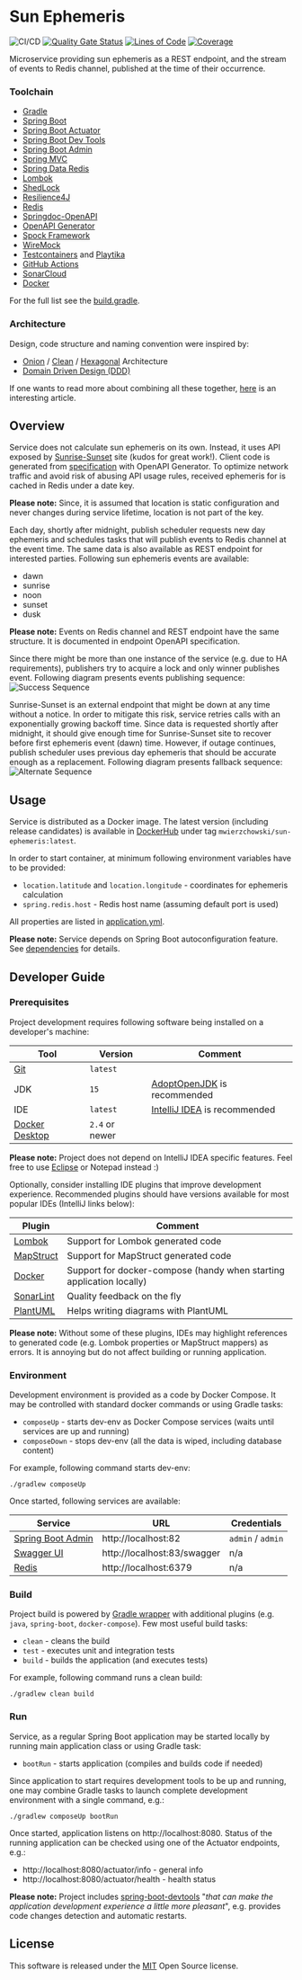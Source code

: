 Sun Ephemeris
=============

![CI/CD](https://github.com/mwierzchowski/sun-ephemeris/workflows/CI/CD/badge.svg)
[![Quality Gate Status](https://sonarcloud.io/api/project_badges/measure?project=mwierzchowski_sun-ephemeris&metric=alert_status)](https://sonarcloud.io/dashboard?id=mwierzchowski_sun-ephemeris)
[![Lines of Code](https://sonarcloud.io/api/project_badges/measure?project=mwierzchowski_sun-ephemeris&metric=ncloc)](https://sonarcloud.io/dashboard?id=mwierzchowski_sun-ephemeris)
[![Coverage](https://sonarcloud.io/api/project_badges/measure?project=mwierzchowski_sun-ephemeris&metric=coverage)](https://sonarcloud.io/dashboard?id=mwierzchowski_sun-ephemeris)

Microservice providing sun ephemeris as a REST endpoint, and the stream of events to Redis channel, published at the
time of their occurrence.

### Toolchain
- [Gradle](https://gradle.org)
- [Spring Boot](https://spring.io/projects/spring-boot)
- [Spring Boot Actuator](https://docs.spring.io/spring-boot/docs/current/reference/html/production-ready-features.html)
- [Spring Boot Dev Tools](https://docs.spring.io/spring-boot/docs/current/reference/html/using-spring-boot.html#using-boot-devtools)
- [Spring Boot Admin](https://github.com/codecentric/spring-boot-admin)
- [Spring MVC](https://docs.spring.io/spring-framework/docs/current/reference/html/web.html)
- [Spring Data Redis](https://spring.io/projects/spring-data-redis)
- [Lombok](https://projectlombok.org)
- [ShedLock](https://github.com/lukas-krecan/ShedLock)
- [Resilience4J](https://github.com/resilience4j/resilience4j)
- [Redis](https://redislabs.com)
- [Springdoc-OpenAPI](https://springdoc.org)
- [OpenAPI Generator](https://github.com/OpenAPITools/openapi-generator)
- [Spock Framework](http://spockframework.org)
- [WireMock](http://wiremock.org)
- [Testcontainers](https://www.testcontainers.org) and [Playtika](https://github.com/Playtika/testcontainers-spring-boot)
- [GitHub Actions](https://github.com/features/actions)
- [SonarCloud](https://sonarcloud.io)
- [Docker](https://www.docker.com)

For the full list see the [build.gradle](build.gradle).

### Architecture
Design, code structure and naming convention were inspired by:
- [Onion](https://www.codeguru.com/csharp/csharp/cs_misc/designtechniques/understanding-onion-architecture.html) /
  [Clean](https://blog.cleancoder.com/uncle-bob/2012/08/13/the-clean-architecture.html) /
  [Hexagonal](https://en.wikipedia.org/wiki/Hexagonal_architecture_(software)) Architecture
- [Domain Driven Design (DDD)](https://en.wikipedia.org/wiki/Domain-driven_design)

If one wants to read more about combining all these together,
[here](https://herbertograca.com/2017/11/16/explicit-architecture-01-ddd-hexagonal-onion-clean-cqrs-how-i-put-it-all-together/)
is an interesting article.

Overview
--------

Service does not calculate sun ephemeris on its own. Instead, it uses API exposed by
[Sunrise-Sunset](https://sunrise-sunset.org) site (kudos for great work!). Client code is generated from
[specification](/etc/sunrise-sunset-spec.yml) with OpenAPI Generator. To optimize network traffic and avoid risk of
abusing API usage rules, received ephemeris for is cached in Redis under a date key.

**Please note:** Since, it is assumed that location is static configuration and never changes during service lifetime,
location is not part of the key.

Each day, shortly after midnight, publish scheduler requests new day ephemeris and schedules tasks that will publish
events to Redis channel at the event time. The same data is also available as REST endpoint for interested parties.
Following sun ephemeris events are available:
- dawn
- sunrise
- noon
- sunset
- dusk 

**Please note:** Events on Redis channel and REST endpoint have the same structure. It is documented in endpoint
OpenAPI specification.
  
Since there might be more than one instance of the service (e.g. due to HA requirements), publishers try to acquire a
lock and only winner publishes event. Following diagram presents events publishing sequence:
![Success Sequence](http://www.plantuml.com/plantuml/proxy?cache=no&src=https://raw.github.com/mwierzchowski/sun-ephemeris/master/etc/seq-success.puml)

Sunrise-Sunset is an external endpoint that might be down at any time without a notice. In order to mitigate this risk,
service retries calls with an exponentially growing backoff time. Since data is requested shortly after midnight, 
it should give enough time for Sunrise-Sunset site to recover before first ephemeris event (dawn) time. However, if
outage continues, publish scheduler uses previous day ephemeris that should be accurate enough as a replacement.
Following diagram presents fallback sequence:
![Alternate Sequence](http://www.plantuml.com/plantuml/proxy?cache=no&src=https://raw.github.com/mwierzchowski/sun-ephemeris/master/etc/seq-alternate.puml)

Usage
-----

Service is distributed as a Docker image. The latest version (including release candidates) is available in
[DockerHub](https://hub.docker.com/repository/docker/mwierzchowski/sun-ephemeris) under tag
`mwierzchowski/sun-ephemeris:latest`. 

In order to start container, at minimum following environment variables have to be provided:
- `location.latitude` and `location.longitude` - coordinates for ephemeris calculation
- `spring.redis.host` - Redis host name (assuming default port is used)

All properties are listed in [application.yml](/src/main/resources/application.yml).

**Please note:** Service depends on Spring Boot autoconfiguration feature. See [dependencies](/build.gradle) for
details.  

Developer Guide
---------------
 
### Prerequisites
Project development requires following software being installed on a developer's machine:  

Tool                                                             | Version        | Comment
-----------------------------------------------------------------|----------------|----------------------------------------------------------------------------------------------------------
[Git](https://git-scm.com/)                                      | `latest`       |
JDK                                                              | `15`           | [AdoptOpenJDK](https://adoptopenjdk.net/archive.html?variant=openjdk14&jvmVariant=hotspot) is recommended
IDE                                                              | `latest`       | [IntelliJ IDEA](https://www.jetbrains.com/idea/) is recommended
[Docker Desktop](https://www.docker.com/products/docker-desktop) | `2.4` or newer |

**Please note:** Project does not depend on IntelliJ IDEA specific features. Feel free to use [Eclipse](https://www.eclipse.org)
or Notepad instead :)

Optionally, consider installing IDE plugins that improve development experience. Recommended plugins should have
versions available for most popular IDEs (IntelliJ links below):

Plugin                                                                     | Comment
---------------------------------------------------------------------------|----------------------------------------------------------------------
[Lombok](https://plugins.jetbrains.com/plugin/6317-lombok)                 | Support for Lombok generated code
[MapStruct](https://plugins.jetbrains.com/plugin/10036-mapstruct-support)  | Support for MapStruct generated code
[Docker](https://plugins.jetbrains.com/plugin/7724-docker)                 | Support for docker-compose (handy when starting application locally)
[SonarLint](https://plugins.jetbrains.com/plugin/7973-sonarlint)           | Quality feedback on the fly 
[PlantUML](https://plugins.jetbrains.com/plugin/7017-plantuml-integration) | Helps writing diagrams with PlantUML

**Please note:** Without some of these plugins, IDEs may highlight references to generated code (e.g. Lombok properties
or MapStruct mappers) as errors. It is annoying but do not affect building or running application.

### Environment
Development environment is provided as a code by Docker Compose. It may be controlled with standard docker commands
or using Gradle tasks:
- `composeUp` - starts dev-env as Docker Compose services (waits until services are up and running)
- `composeDown` - stops dev-env (all the data is wiped, including database content)

For example, following command starts dev-env:
```
./gradlew composeUp 
```

Once started, following services are available:

Service                                                               | URL                         | Credentials
----------------------------------------------------------------------|-----------------------------|----------------------------
[Spring Boot Admin](https://github.com/codecentric/spring-boot-admin) | http://localhost:82         | `admin` / `admin`
[Swagger UI](https://swagger.io/tools/swagger-ui/)                    | http://localhost:83/swagger | n/a
[Redis](https://redislabs.com)                                        | http://localhost:6379       | n/a


### Build
Project build is powered by [Gradle wrapper](https://gradle.org) with additional plugins (e.g. `java`, `spring-boot`,
`docker-compose`). Few most useful build tasks:
- `clean` - cleans the build
- `test` - executes unit and integration tests
- `build` - builds the application (and executes tests)

For example, following command runs a clean build:
```
./gradlew clean build 
```

### Run
Service, as a regular Spring Boot application may be started locally by running main application class or using Gradle
task:
- `bootRun` - starts application (compiles and builds code if needed)

Since application to start requires development tools to be up and running, one may combine Gradle tasks to launch
complete development environment with a single command, e.g.:
```
./gradlew composeUp bootRun 
```

Once started, application listens on http://localhost:8080. Status of the running application can be checked using one
of the Actuator endpoints, e.g.:
- http://localhost:8080/actuator/info - general info
- http://localhost:8080/actuator/health - health status

**Please note:** Project includes [spring-boot-devtools](https://docs.spring.io/spring-boot/docs/current/reference/html/using-spring-boot.html#using-boot-devtools)
"*that can make the application development experience a little more pleasant*", e.g. provides code changes detection
and automatic restarts.

License
-------

This software is released under the [MIT](LICENSE) Open Source license.
